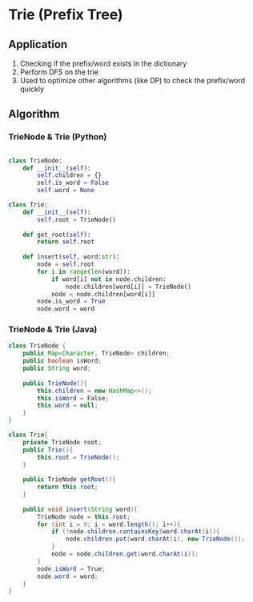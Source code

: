 # Trie (Prefix Tree)

## **Application**

1. Checking if the prefix/word exists in the dictionary
2. Perform DFS on the trie
3. Used to optimize other algorithms (like DP) to check the prefix/word quickly



## Algorithm&#x20;

### TrieNode & Trie (Python)

```python

class TrieNode:
    def __init__(self):
        self.children = {}
        self.is_word = False
        self.word = None

class Trie:
    def __init__(self):
        self.root = TrieNode()
    
    def get_root(self):
        return self.root
        
    def insert(self, word:str):
        node = self.root
        for i in range(len(word)):
            if word[i] not in node.children:
                node.children[word[i]] = TrieNode()
            node = node.children[word[i]]
        node.is_word = True
        node.word = word
```

### TrieNode & Trie (Java)

```java
class TrieNode {
    public Map<Character, TrieNode> children;
    public boolean isWord;
    public String word;
    
    public TrieNode(){
        this.children = new HashMap<>();
        this.isWord = False;
        this.word = null;
    }
}

class Trie{
    private TrieNode root;
    public Trie(){
        this.root = TrieNode();
    }
    
    public TrieNode getRoot(){
        return this.root;
    }
    
    public void insert(String word){
        TrieNode node = this.root;
        for (int i = 0; i < word.length(); i++){
            if (!node.children.containsKey(word.charAt(i)){
                node.children.put(word.charAt(i), new TrieNode());
            }
            node = node.children.get(word.charAt(i));
        }
        node.isWord = True;
        node.word = word;
    }
}
```

